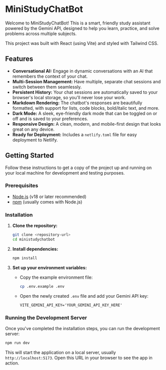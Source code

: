 # MiniStudyChatBot

Welcome to MiniStudyChatBot! This is a smart, friendly study assistant powered by the Gemini API, designed to help you learn, practice, and solve problems across multiple subjects.

This project was built with React (using Vite) and styled with Tailwind CSS.

## Features

- **Conversational AI:** Engage in dynamic conversations with an AI that remembers the context of your chat.
- **Multi-Session Management:** Have multiple, separate chat sessions and switch between them seamlessly.
- **Persistent History:** Your chat sessions are automatically saved to your browser's local storage, so you'll never lose your work.
- **Markdown Rendering:** The chatbot's responses are beautifully formatted, with support for lists, code blocks, bold/italic text, and more.
- **Dark Mode:** A sleek, eye-friendly dark mode that can be toggled on or off and is saved to your preferences.
- **Responsive Design:** A clean, modern, and mobile-first design that looks great on any device.
- **Ready for Deployment:** Includes a `netlify.toml` file for easy deployment to Netlify.

## Getting Started

Follow these instructions to get a copy of the project up and running on your local machine for development and testing purposes.

### Prerequisites

- [Node.js](https://nodejs.org/) (v18 or later recommended)
- [npm](https://www.npmjs.com/) (usually comes with Node.js)

### Installation

1.  **Clone the repository:**
    ```sh
    git clone <repository-url>
    cd ministudychatbot
    ```

2.  **Install dependencies:**
    ```sh
    npm install
    ```

3.  **Set up your environment variables:**
    -   Copy the example environment file:
        ```sh
        cp .env.example .env
        ```
    -   Open the newly created `.env` file and add your Gemini API key:
        ```
        VITE_GEMINI_API_KEY='YOUR_GEMINI_API_KEY_HERE'
        ```

### Running the Development Server

Once you've completed the installation steps, you can run the development server:

```sh
npm run dev
```

This will start the application on a local server, usually `http://localhost:5173`. Open this URL in your browser to see the app in action.
